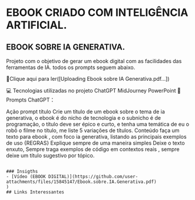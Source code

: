 # EBOOK CRIADO COM INTELIGÊNCIA ARTIFICIAL.
## EBOOK SOBRE IA GENERATIVA.
Projeto com o objetivo de gerar um ebook digital com as facilidades das ferramentas de IA. todos os prompts seguem abaixo.

📕Clique aqui para ler([Uploading Ebook sobre IA Generativa.pdf…])


💻 Tecnologias utilizadas no projeto
ChatGPT
MidJourney
PowerPoint
🧠 Prompts
ChatGPT：

Ação	prompt
título	Crie um título de um ebook sobre o tema de ia generativa, o ebook é do nicho de tecnologia e o subnicho é de programação, o título deve ser épico e curto, e tenha uma temática de eu o robô o filme no título, me liste 5 variações de títulos.
Conteúdo	faça um texto para ebook , com foco ia generativa, listando as principais exemplos de uso {REGRAS} Explique sempre de uma maneira simples Deixe o texto enxuto, Sempre traga exemplos de código em contextos reais , sempre deixe um título sugestivo por tópico.
```

### Insigths
- [Vídeo (EBOOK DIGITAL)](https://github.com/user-attachments/files/15845147/Ebook.sobre.IA.Generativa.pdf)
)
## Links Interessantes


